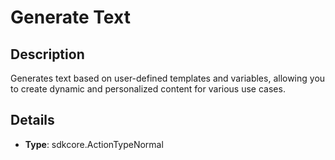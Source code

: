 
# Generate Text

## Description

Generates text based on user-defined templates and variables, allowing you to create dynamic and personalized content for various use cases.

## Details

- **Type**: sdkcore.ActionTypeNormal
